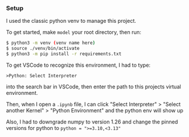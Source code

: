 

### Setup

I used the classic python venv to manage this project.

To get started, make `model` your root directory, then run:
```bash
$ python3 -m venv (venv name here)
$ source ./venv/bin/activate
$ python3 -m pip install -r requirements.txt 
```

To get VSCode to recognize this environment, I had to type:

```
>Python: Select Interpreter
```

into the search bar in VSCode, then enter the path to this projects virtual environment.

Then, when I open a `.ipynb` file, I can click "Select Interpreter" > "Select another Kernel" > "Python Environment" and the python env will show up 

Also, I had to downgrade numpy to version 1.26 and change the pinned versions for python to `python = ">=3.10,<3.13"`
